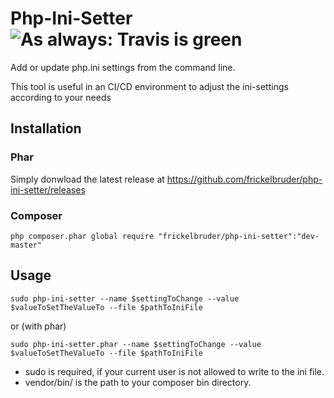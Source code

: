 # Php-Ini-Setter ![As always: Travis is green](https://travis-ci.org/frickelbruder/php-ini-setter.svg)
Add or update php.ini settings from the command line.

This tool is useful in an CI/CD environment to adjust the ini-settings according to your needs

## Installation

### Phar
Simply donwload the latest release at https://github.com/frickelbruder/php-ini-setter/releases

### Composer
```
php composer.phar global require "frickelbruder/php-ini-setter":"dev-master"
```

## Usage
```
sudo php-ini-setter --name $settingToChange --value $valueToSetTheValueTo --file $pathToIniFile
```
or (with phar)
```
sudo php-ini-setter.phar --name $settingToChange --value $valueToSetTheValueTo --file $pathToIniFile
```
- sudo is required, if your current user is not allowed to write to the ini file.
- vendor/bin/ is the path to your composer bin directory.

